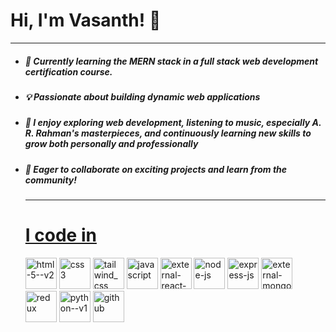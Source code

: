 # Hi, I'm Vasanth! 👋 

---

- ##### 🌱 Currently learning the **MERN stack in a full stack web development** certification course.

- ##### 💡 Passionate about building **dynamic web applications**

- ##### 🎵 I enjoy exploring web development, listening to music, especially A. R. Rahman's masterpieces, and continuously learning new skills to grow both personally and professionally

- ##### 🚀 Eager to collaborate on exciting projects and learn from the community!

  ---

  # <u>I code in</u>

  <img width="50" height="50" src="https://img.icons8.com/color/48/html-5--v2.png" alt="html-5--v2"/>
  <img width="50" height="50" src="https://img.icons8.com/fluency/50/css3.png" alt="css3"/>
  <img width="50" height="50" src="https://img.icons8.com/color/48/tailwind_css.png" alt="tailwind_css"/>
  <img width="50" height="50" src="https://img.icons8.com/fluency/50/javascript.png" alt="javascript"/>
    <img width="50" height="50" src="https://img.icons8.com/external-tal-revivo-color-tal-revivo/48/external-react-a-javascript-library-for-building-user-interfaces-logo-color-tal-revivo.png" alt="external-react-a-javascript-library-for-building-user-interfaces-logo-color-tal-revivo"/>
    <img width="50" height="50" src="https://img.icons8.com/fluency/48/node-js.png" alt="node-js"/>
    <img width="50" height="50" src="https://img.icons8.com/ios/50/express-js.png" alt="express-js"/>
    <img width="50" height="50" src="https://img.icons8.com/external-tal-revivo-shadow-tal-revivo/24/external-mongodb-a-cross-platform-document-oriented-database-program-logo-shadow-tal-revivo.png" alt="external-mongodb-a-cross-platform-document-oriented-database-program-logo-shadow-tal-revivo"/>
    <img width="50" height="50" src="https://img.icons8.com/color/48/redux.png" alt="redux"/>

  <img width="50" height="50" src="https://img.icons8.com/color/48/python--v1.png" alt="python--v1"/>
  <img width="50" height="50" src="https://img.icons8.com/fluency/48/github.png" alt="github"/>

